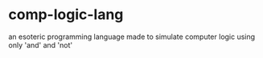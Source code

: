 # comp-logic-lang
an esoteric programming language made to simulate computer logic using only 'and' and 'not'
